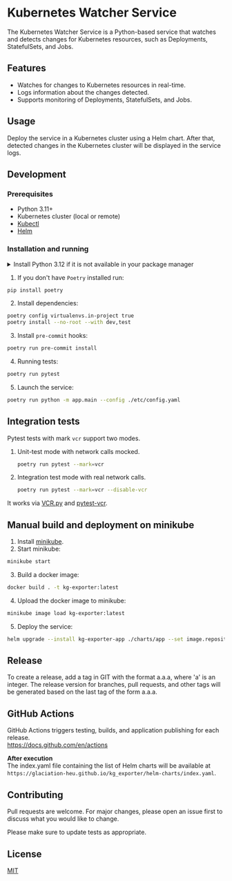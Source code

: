 # Kubernetes Watcher Service

The Kubernetes Watcher Service is a Python-based service that watches and detects changes for Kubernetes resources, such as Deployments, StatefulSets, and Jobs.

## Features

- Watches for changes to Kubernetes resources in real-time.
- Logs information about the changes detected.
- Supports monitoring of Deployments, StatefulSets, and Jobs.

## Usage
Deploy the service in a Kubernetes cluster using a Helm chart. After that, detected changes in the Kubernetes cluster will be displayed in the service logs.

## Development
### Prerequisites

- Python 3.11+
- Kubernetes cluster (local or remote)
- [Kubectl](https://kubernetes.io/docs/tasks/tools/)
- [Helm](https://helm.sh/docs/intro/install/)

### Installation and running
<details>
<summary>Install Python 3.12 if it is not available in your package manager</summary>

These instructions are for Ubuntu 22.04. If you're on a different distribution,
or - God forbid! - Windows, you should adjust these accordingly.

Also, these instructions are about using Poetry with Pyenv-managed (non-system) Python.
 
### Step 1: Update and Install Dependencies
Before we install pyenv, we need to update our package lists for upgrades and new package installations. We also need to install dependencies for pyenv. 

Open your terminal and type:
```bash
sudo apt-get update
sudo apt-get install -y make build-essential libssl-dev zlib1g-dev libbz2-dev \
libreadline-dev libsqlite3-dev wget curl llvm libncursesw5-dev xz-utils \
tk-dev libxml2-dev libxmlsec1-dev libffi-dev liblzma-dev
```

### Step 2: Install Pyenv
We will clone pyenv from the official GitHub repository and add it to our system path.
```bash
git clone https://github.com/pyenv/pyenv.git ~/.pyenv
echo 'export PYENV_ROOT="$HOME/.pyenv"' >> ~/.bashrc
echo 'export PATH="$PYENV_ROOT/bin:$PATH"' >> ~/.bashrc
echo 'eval "$(pyenv init -)"' >> ~/.bashrc
exec "$SHELL"
```

### Step 3: Install Python 3.12
Now that pyenv is installed, we can install different Python versions. To install Python 3.12, use the following command:
```bash
pyenv install 3.12
```

### Step 4: Connect Poetry to it
Do this in the template dir. Pycharm will automatically connect to it later
```bash
poetry env use ~/.pyenv/versions/3.12.1/bin/python
```
(change the version number accordingly to what is installed)

Finally, verify that Poetry indeed is connected to the proper version:
```bash
poetry env info
```
</details>  

1. If you don't have `Poetry` installed run:
```bash
pip install poetry
```

2. Install dependencies:
```bash
poetry config virtualenvs.in-project true
poetry install --no-root --with dev,test
```

3. Install `pre-commit` hooks:
```bash
poetry run pre-commit install
```

4. Running tests:
```bash
poetry run pytest
```

5. Launch the service:
```bash
poetry run python -m app.main --config ./etc/config.yaml
```

## Integration tests
Pytest tests with mark `vcr` support two modes.
1. Unit-test mode with network calls mocked.
    ```bash
    poetry run pytest --mark=vcr
    ```
2. Integration test mode with real network calls.
    ```bash
    poetry run pytest --mark=vcr --disable-vcr
    ```
It works via [VCR.py](https://vcrpy.readthedocs.io/en/latest/advanced.html) and [pytest-vcr](https://pytest-vcr.readthedocs.io/en/latest/).

## Manual build and deployment on minikube
1. Install [minikube](https://minikube.sigs.k8s.io/docs/start/).
2. Start minikube:
```bash
minikube start
```
3. Build a docker image:
```bash
docker build . -t kg-exporter:latest
```
4. Upload the docker image to minikube:
```bash
minikube image load kg-exporter:latest
```
5. Deploy the service:
```bash
helm upgrade --install kg-exporter-app ./charts/app --set image.repository=kg-exporter --set image.tag=latest --version 0.1.0
```

## Release
To create a release, add a tag in GIT with the format a.a.a, where 'a' is an integer.
The release version for branches, pull requests, and other tags will be generated based on the last tag of the form a.a.a.

## GitHub Actions
GitHub Actions triggers testing, builds, and application publishing for each release.  
https://docs.github.com/en/actions  

**After execution**  
The index.yaml file containing the list of Helm charts will be available at `https://glaciation-heu.github.io/kg_exporter/helm-charts/index.yaml`.

## Contributing
Pull requests are welcome. For major changes, please open an issue first
to discuss what you would like to change.

Please make sure to update tests as appropriate.

## License
[MIT](https://choosealicense.com/licenses/mit/)
